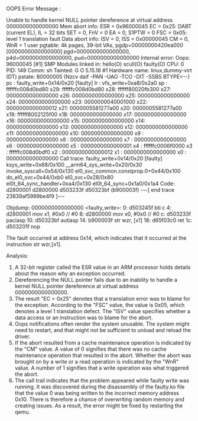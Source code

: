 OOPS Error Message :

Unable to handle kernel NULL pointer dereference at virtual address 0000000000000000
Mem abort info:
  ESR = 0x96000045
  EC = 0x25: DABT (current EL), IL = 32 bits
  SET = 0, FnV = 0
  EA = 0, S1PTW = 0
  FSC = 0x05: level 1 translation fault
Data abort info:
  ISV = 0, ISS = 0x00000045
  CM = 0, WnR = 1
user pgtable: 4k pages, 39-bit VAs, pgdp=00000000420ea000
[0000000000000000] pgd=0000000000000000, p4d=0000000000000000, pud=0000000000000000
Internal error: Oops: 96000045 [#1] SMP
Modules linked in: hello(O) scull(O) faulty(O)
CPU: 0 PID: 149 Comm: sh Tainted: G           O      5.15.18 #1
Hardware name: linux,dummy-virt (DT)
pstate: 80000005 (Nzcv daif -PAN -UAO -TCO -DIT -SSBS BTYPE=--)
pc : faulty_write+0x14/0x20 [faulty]
lr : vfs_write+0xa8/0x2a0
sp : ffffffc008d0bd80
x29: ffffffc008d0bd80 x28: ffffff80020fb300 x27: 0000000000000000
x26: 0000000000000000 x25: 0000000000000000 x24: 0000000000000000
x23: 0000000040001000 x22: 0000000000000012 x21: 0000005581277a00
x20: 0000005581277a00 x19: ffffff8002125f00 x18: 0000000000000000
x17: 0000000000000000 x16: 0000000000000000 x15: 0000000000000000
x14: 0000000000000000 x13: 0000000000000000 x12: 0000000000000000
x11: 0000000000000000 x10: 0000000000000000 x9 : 0000000000000000
x8 : 0000000000000000 x7 : 0000000000000000 x6 : 0000000000000000
x5 : 0000000000000001 x4 : ffffffc0006f0000 x3 : ffffffc008d0bdf0
x2 : 0000000000000012 x1 : 0000000000000000 x0 : 0000000000000000
Call trace:
 faulty_write+0x14/0x20 [faulty]
 ksys_write+0x68/0x100
 __arm64_sys_write+0x20/0x30
 invoke_syscall+0x54/0x130
 el0_svc_common.constprop.0+0x44/0x100
 do_el0_svc+0x44/0xb0
 el0_svc+0x28/0x80
 el0t_64_sync_handler+0xa4/0x130
 el0t_64_sync+0x1a0/0x1a4
Code: d2800001 d2800000 d503233f d50323bf (b900003f) 
---[ end trace 23839af5989be4f9 ]---

Objdump:
0000000000000000 <faulty_write>:
   0:   d503245f        bti     c
   4:   d2800001        mov     x1, #0x0                        // #0
   8:   d2800000        mov     x0, #0x0                        // #0
   c:   d503233f        paciasp
  10:   d50323bf        autiasp
  14:   b900003f        str     wzr, [x1]
  18:   d65f03c0        ret
  1c:   d503201f        nop
  
The fault occurred at address 0x14, which indicates that it occurred at the instruction str wzr,[x1].

Analysis:
1. A 32-bit register called the ESR value in an ARM processor holds details about the reason why an exception occurred.
2. Dereferencing the NULL pointer fails due to an inability to handle a kernel NULL pointer dereference at virtual address 0000000000000000.
3. The result "EC = 0x25" denotes that a translation error was to blame for the exception. According to the "FSC" value, the value is 0x05, which denotes a level 1 translation defect. The "ISV" value specifies whether a data access or an instruction was to blame for the abort.
4. Oops notifications often render the system unusable. The system might need to restart, and that might not be sufficient to unload and reload the driver.
5. If the abort resulted from a cache maintenance operation is indicated by the "CM" value. A value of 0 signifies that there was no cache maintenance operation that resulted in the abort. Whether the abort was brought on by a write or a read operation is indicated by the "WnR" value. A number of 1 signifies that a write operation was what triggered the abort.
6. The call trail indicates that the problem appeared while faulty write was running.
It was discovered during the disassembly of the faulty.ko file that the value 0 was being written to the incorrect memory address 0x10.
There is therefore a chance of overwriting random memory and creating issues. As a result, the error might be fixed by restarting the qemu.



